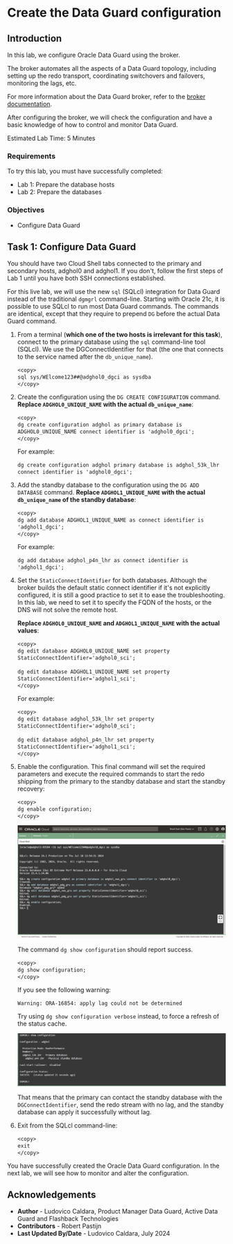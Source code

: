 
# Create the Data Guard configuration

## Introduction
In this lab, we configure Oracle Data Guard using the broker.

The broker automates all the aspects of a Data Guard topology, including setting up the redo transport, coordinating switchovers and failovers, monitoring the lags, etc.

For more information about the Data Guard broker, refer to the [broker documentation](https://docs.oracle.com/en/database/oracle/oracle-database/23/dgbkr/oracle-data-guard-broker-concepts.html#GUID-723E5B73-A350-4B2E-AF3C-5EA4EFC83966).

After configuring the broker, we will check the configuration and have a basic knowledge of how to control and monitor Data Guard.

Estimated Lab Time: 5 Minutes

### Requirements
To try this lab, you must have successfully completed:
* Lab 1: Prepare the database hosts
* Lab 2: Prepare the databases

### Objectives
- Configure Data Guard

## Task 1: Configure Data Guard

You should have two Cloud Shell tabs connected to the primary and secondary hosts, adghol0 and adghol1. If you don't, follow the first steps of Lab 1 until you have both SSH connections established.

For this live lab, we will use the new `sql` (SQLcl) integration for Data Guard instead of the traditional `dgmgrl` command-line. Starting with Oracle 21c, it is possible to use SQLcl to run most Data Guard commands. The commands are identical, except that they require to prepend `DG` before the actual Data Guard command.

1. From a terminal (**which one of the two hosts is irrelevant for this task**), connect to the primary database using the `sql` command-line tool (SQLcl). We use the DGConnectIdentifier for that (the one that connects to the service named after the `db_unique_name`).

    ```
    <copy>
    sql sys/WElcome123##@adghol0_dgci as sysdba
    </copy>
    ```
  
2. Create the configuration using the `DG CREATE CONFIGURATION` command. 
    **Replace `ADGHOL0_UNIQUE_NAME` with the actual `db_unique_name`**:
 
    ```
    <copy>
    dg create configuration adghol as primary database is ADGHOL0_UNIQUE_NAME connect identifier is 'adghol0_dgci';
    </copy>
    ```
    For example:
    ```
    dg create configuration adghol primary database is adghol_53k_lhr connect identifier is 'adghol0_dgci';
    ```
 
3. Add the standby database to the configuration using the `DG ADD DATABASE` command.
    **Replace  `ADGHOL1_UNIQUE_NAME` with the actual `db_unique_name` of the standby database**:

    ```
    <copy>
    dg add database ADGHOL1_UNIQUE_NAME as connect identifier is 'adghol1_dgci';
    </copy>
    ```
    For example:
    ```
    dg add database adghol_p4n_lhr as connect identifier is 'adghol1_dgci';
    ```

4. Set the `StaticConnectIdentifier` for both databases.
    Although the broker builds the default static connect identifier if it's not explicitly configured, it is still a good practice to set it to ease the troubleshooting. In this lab, we need to set it to specify the FQDN of the hosts, or the DNS will not solve the remote host.

    **Replace `ADGHOL0_UNIQUE_NAME` and `ADGHOL1_UNIQUE_NAME` with the actual values**:
    ```
    <copy>
    dg edit database ADGHOL0_UNIQUE_NAME set property StaticConnectIdentifier='adghol0_sci';
     
    dg edit database ADGHOL1_UNIQUE_NAME set property StaticConnectIdentifier='adghol1_sci';
    </copy>
    ```
    For example:
    ```
    <copy>
    dg edit database adghol_53k_lhr set property StaticConnectIdentifier='adghol0_sci';
 
    dg edit database adghol_p4n_lhr set property StaticConnectIdentifier='adghol1_sci';
    </copy>
    ```

5. Enable the configuration. This final command will set the required parameters and execute the required commands to start the redo shipping from the primary to the standby database and start the standby recovery:

    ```
    <copy>
    dg enable configuration;
    </copy>
    ```

    ![Steps executed to create and enable the Data Guard configuration](images/create-configuration.png)

    The command `dg show configuration` should report success. 

    ```
    <copy>
    dg show configuration;
    </copy>
    ```
    If you see the following warning:
    ```
    Warning: ORA-16854: apply lag could not be determined
    ```
    Try using `dg show configuration verbose` instead, to force a refresh of the status cache.

    ![Show configuration shows a healthy status](images/show-configuration.png)

    That means that the primary can contact the standby database with the `DGConnectIdentifier`, send the redo stream with no lag, and the standby database can apply it successfully without lag.
6. Exit from the SQLcl command-line:
    ```
    <copy>
    exit
    </copy>
    ```

You have successfully created the Oracle Data Guard configuration. In the next lab, we will see how to monitor and alter the configuration.

## Acknowledgements

- **Author** - Ludovico Caldara, Product Manager Data Guard, Active Data Guard and Flashback Technologies
- **Contributors** - Robert Pastijn
- **Last Updated By/Date** -  Ludovico Caldara, July 2024
